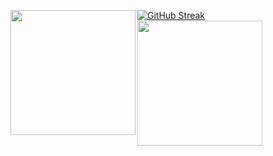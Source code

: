[![GitHub Streak](https://github-readme-streak-stats.herokuapp.com?user=BenDXC&theme=cobalt2)](https://git.io/streak-stats)
<img height=200 align="left" src="https://github-readme-stats.vercel.app/api?username=BenDXC&theme=cobalt2&show_icons=true" />
<img height=200 align="left" src="https://github-readme-stats.vercel.app/api/top-langs?username=BenDXC&theme=cobalt2&layout=compact&langs_count=8&card_width=320" />
